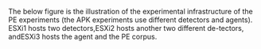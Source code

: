 The below figure is the illustration of the experimental infrastructure of the PE experiments (the APK experiments use different detectors and agents).
ESXi1 hosts  two  detectors,ESXi2 hosts  another  two  different  de-tectors, andESXi3 hosts the agent and the PE corpus.
